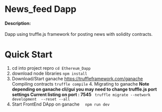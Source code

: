 # News_feed Dapp
#### Description:
Dapp using truffle.js framework for posting news with solidity contracts.
# Quick Start
1. cd into project repro
   ```cd Ethereum_Dapp```
2. download node libraries
   ```npm install```
3. Download/Start ganache
https://truffleframework.com/ganache
 Compiling contracts
    `truffle compile`
    4. Migrating to ganache
**Note depending on ganache cli/gui you may need to change truffle.js port settings Current listing on port : 7545**
` truffle migrate --network development  --reset --all`
5. Start FrontEnd DApp on ganache
`  npm run dev`
